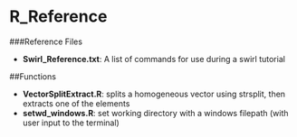 # R_Reference
###Reference Files
* **Swirl_Reference.txt**: A list of commands for use during a swirl tutorial

##Functions
* **VectorSplitExtract.R**: splits a homogeneous vector using strsplit, then extracts one of the elements
* **setwd_windows.R**: set working directory with a windows filepath (with user input to the terminal)
